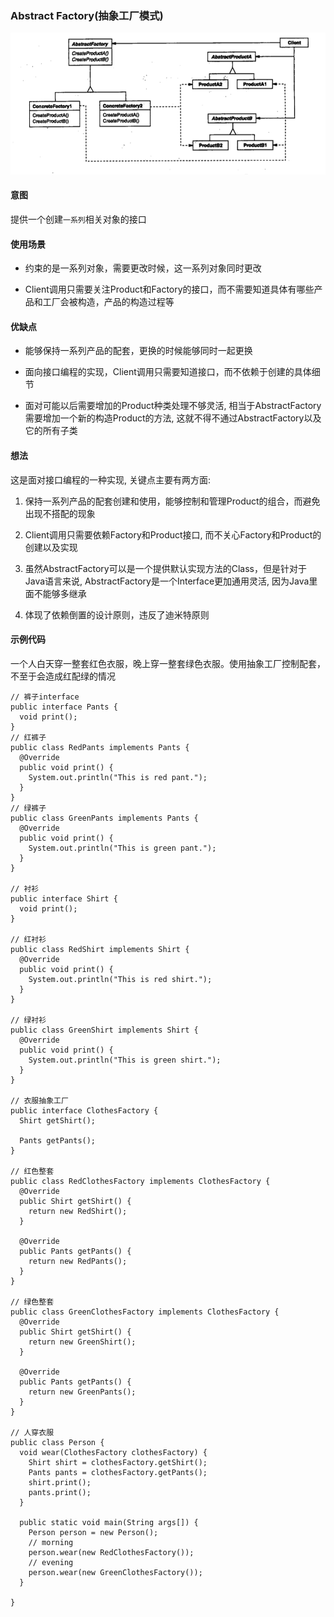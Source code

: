 ### Abstract Factory(抽象工厂模式)

![image](https://github.com/chenhh23/Design-Patterns/blob/master/design-picture/AbstractFactory.png)

#### 意图

提供一个创建`一系列`相关对象的接口

#### 使用场景

- 约束的是一系列对象，需要更改时候，这一系列对象同时更改

- Client调用只需要关注Product和Factory的接口，而不需要知道具体有哪些产品和工厂会被构造，产品的构造过程等

#### 优缺点

- 能够保持一系列产品的配套，更换的时候能够同时一起更换

- 面向接口编程的实现，Client调用只需要知道接口，而不依赖于创建的具体细节

- 面对可能以后需要增加的Product种类处理不够灵活, 相当于AbstractFactory需要增加一个新的构造Product的方法, 这就不得不通过AbstractFactory以及它的所有子类

#### 想法

这是面对接口编程的一种实现, 关键点主要有两方面:

1. 保持一系列产品的配套创建和使用，能够控制和管理Product的组合，而避免出现不搭配的现象

1. Client调用只需要依赖Factory和Product接口, 而不关心Factory和Product的创建以及实现

1. 虽然AbstractFactory可以是一个提供默认实现方法的Class，但是针对于Java语言来说, AbstractFactory是一个Interface更加通用灵活, 因为Java里面不能够多继承

1. 体现了依赖倒置的设计原则，违反了迪米特原则

#### 示例代码

一个人白天穿一整套红色衣服，晚上穿一整套绿色衣服。使用抽象工厂控制配套，不至于会造成红配绿的情况

```
// 裤子interface
public interface Pants {
  void print();
}
// 红裤子
public class RedPants implements Pants {
  @Override
  public void print() {
    System.out.println("This is red pant.");
  }
}
// 绿裤子
public class GreenPants implements Pants {
  @Override
  public void print() {
    System.out.println("This is green pant.");
  }
}

// 衬衫
public interface Shirt {
  void print();
}

// 红衬衫
public class RedShirt implements Shirt {
  @Override
  public void print() {
    System.out.println("This is red shirt.");
  }
}

// 绿衬衫
public class GreenShirt implements Shirt {
  @Override
  public void print() {
    System.out.println("This is green shirt.");
  }
}

// 衣服抽象工厂
public interface ClothesFactory {
  Shirt getShirt();

  Pants getPants();
}

// 红色整套
public class RedClothesFactory implements ClothesFactory {
  @Override
  public Shirt getShirt() {
    return new RedShirt();
  }

  @Override
  public Pants getPants() {
    return new RedPants();
  }
}

// 绿色整套
public class GreenClothesFactory implements ClothesFactory {
  @Override
  public Shirt getShirt() {
    return new GreenShirt();
  }

  @Override
  public Pants getPants() {
    return new GreenPants();
  }
}

// 人穿衣服
public class Person {
  void wear(ClothesFactory clothesFactory) {
    Shirt shirt = clothesFactory.getShirt();
    Pants pants = clothesFactory.getPants();
    shirt.print();
    pants.print();
  }

  public static void main(String args[]) {
    Person person = new Person();
    // morning
    person.wear(new RedClothesFactory());
    // evening
    person.wear(new GreenClothesFactory());
  }

}
```
